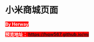 <h1>
  小米商城页面
</h1>

<b style="background-color:red;color:white;"> By Herway</b>

<b style="background-color:red;color:white;"> 预览地址： https://hqw567.github.io/mi</b>
